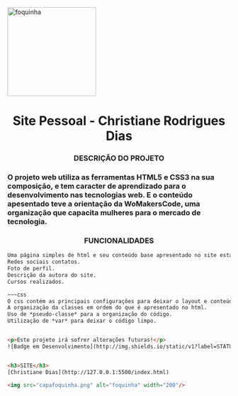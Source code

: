 <img src="capafoquinha.png" alt="foquinha" width="200"/>
<h1 align="center"> Site Pessoal - Christiane Rodrigues Dias </h1>

<h3 align="center">DESCRIÇÃO DO PROJETO</h3>

### O projeto web utiliza as ferramentas **HTML5** e **CSS3** na sua composição, e tem caracter de aprendizado para o desenvolvimento nas tecnologias web. E o conteúdo apesentado teve a orientação da **WoMakersCode**, uma organização que capacita mulheres para o mercado de tecnologia.

<h3 align="center">FUNCIONALIDADES</h3>

~~~html
Uma página simples de html e seu conteúdo base apresentado no site está divido em:
Redes sociais contatos.
Foto de perfil.
Descrição da autora do site.
Cursos realizados.

~~~css
O css contém as principais configurações para deixar o layout e conteúdo do site legíveis e reponsivos. Exemplos:
A organização da classes em ordem do que é apresentado no html.
Uso de *pseudo-classe* para a organização do código.
Utilização de *var* para deixar o código limpo.


<p>Este projeto irá sofrer alterações futuras!</p>
![Badge em Desenvolvimento](http://img.shields.io/static/v1?label=STATUS&message=EM%20DESENVOLVIMENTO&color=GREEN&style=for-the-badge)


<h3>SITE</h3>
[Christiane Dias](http://127.0.0.1:5500/index.html)

<img src="capafoquinha.png" alt="foquinha" width="200"/>
